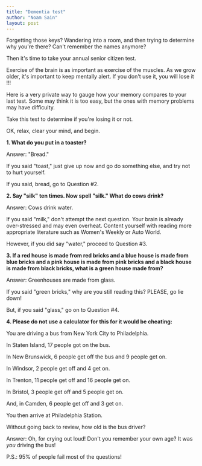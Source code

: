 ```yaml
---
title: "Dementia test"
author: "Noam Sain"
layout: post
---
```


Forgetting those keys? Wandering into a room, and then trying to determine why you're there? Can't remember the names anymore?

Then it's time to take your annual senior citizen test.

Exercise of the brain is as important as exercise of the muscles. As we grow older, it's important to keep mentally alert. If you don't use it, you will lose it !!!

Here is a very private way to gauge how your memory compares to your last test. Some may think it is too easy, but the ones with memory problems may have difficulty.

Take this test to determine if you're losing it or not.

OK, relax, clear your mind, and begin.

**1. What do you put in a toaster?**

Answer: "Bread."

If you said "toast," just give up now and go do something else, and try not to hurt yourself.

If you said, bread, go to Question #2.

**2. Say "silk" ten times. Now spell "silk." What do cows drink?**

Answer: Cows drink water.

If you said "milk," don't attempt the next question. Your brain is already over-stressed and may even overheat. Content yourself with reading more appropriate literature such as Women's Weekly or Auto World.

However, if you did say "water," proceed to Question #3.

**3. If a red house is made from red bricks and a blue house is made from blue bricks and a pink house is made from pink bricks and a black house is made from black bricks, what is a green house made from?**

Answer: Greenhouses are made from glass.

If you said "green bricks," why are you still reading this? PLEASE, go lie down!

But, if you said "glass," go on to Question #4.

**4. Please do not use a calculator for this for it would be cheating:**

You are driving a bus from New York City to Philadelphia.

In Staten Island, 17 people got on the bus.

In New Brunswick, 6 people get off the bus and 9 people get on.

In Windsor, 2 people get off and 4 get on.

In Trenton, 11 people get off and 16 people get on.

In Bristol, 3 people get off and 5 people get on.

And, in Camden, 6 people get off and 3 get on.

You then arrive at Philadelphia Station.

Without going back to review, how old is the bus driver?

Answer: Oh, for crying out loud! Don't you remember your own age? It was *you* driving the bus!

P.S.: 95% of people fail most of the questions!

